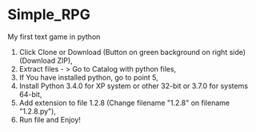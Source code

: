# Simple_RPG
My first text game in python

1. Click Clone or Download (Button on green background on right side) (Download ZIP),
2. Extract files - > Go to Catalog with python files,
3. If You have installed python, go to point 5,
4. Install Python 3.4.0 for XP system or other 32-bit or 3.7.0 for systems 64-bit,
5. Add extension to file 1.2.8 (Change filename "1.2.8" on filename "1.2.8.py"),
6. Run file and Enjoy!
